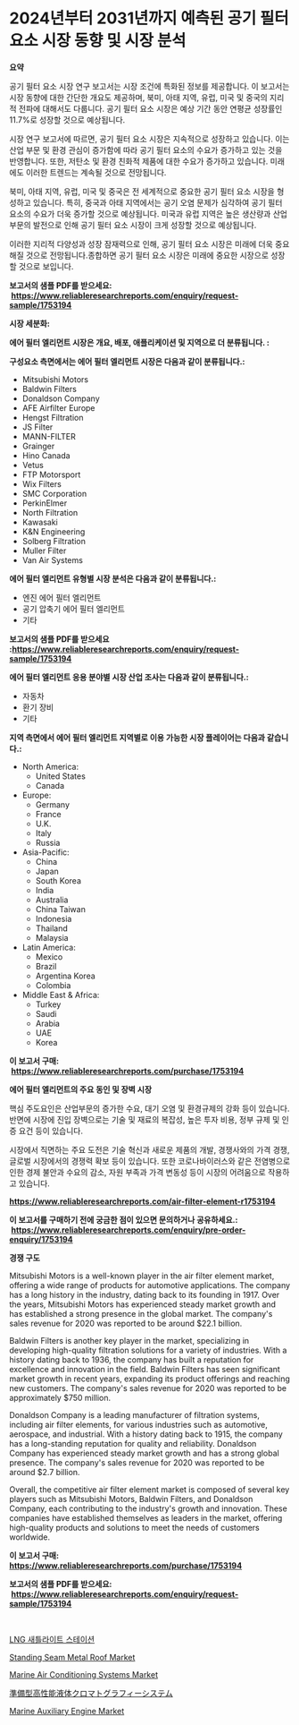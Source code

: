 <p><h1>2024년부터 2031년까지 예측된 공기 필터 요소 시장 동향 및 시장 분석</h1></p><p><strong>요약</strong></p>
<p><p>공기 필터 요소 시장 연구 보고서는 시장 조건에 특화된 정보를 제공합니다. 이 보고서는 시장 동향에 대한 간단한 개요도 제공하며, 북미, 아태 지역, 유럽, 미국 및 중국의 지리적 전파에 대해서도 다룹니다. 공기 필터 요소 시장은 예상 기간 동안 연평균 성장률인 11.7%로 성장할 것으로 예상됩니다.</p><p>시장 연구 보고서에 따르면, 공기 필터 요소 시장은 지속적으로 성장하고 있습니다. 이는 산업 부문 및 환경 관심이 증가함에 따라 공기 필터 요소의 수요가 증가하고 있는 것을 반영합니다. 또한, 저탄소 및 환경 친화적 제품에 대한 수요가 증가하고 있습니다. 미래에도 이러한 트렌드는 계속될 것으로 전망됩니다.</p><p>북미, 아태 지역, 유럽, 미국 및 중국은 전 세계적으로 중요한 공기 필터 요소 시장을 형성하고 있습니다. 특히, 중국과 아태 지역에서는 공기 오염 문제가 심각하여 공기 필터 요소의 수요가 더욱 증가할 것으로 예상됩니다. 미국과 유럽 지역은 높은 생산량과 산업 부문의 발전으로 인해 공기 필터 요소 시장이 크게 성장할 것으로 예상됩니다.</p><p>이러한 지리적 다양성과 성장 잠재력으로 인해, 공기 필터 요소 시장은 미래에 더욱 중요해질 것으로 전망됩니다.종합하면 공기 필터 요소 시장은 미래에 중요한 시장으로 성장할 것으로 보입니다.</p></p>
<p><strong>보고서의 샘플 PDF를 받으세요: &nbsp;<a href="https://www.reliableresearchreports.com/enquiry/request-sample/1753194">https://www.reliableresearchreports.com/enquiry/request-sample/1753194</a></strong></p>
<p><strong>시장 세분화:</strong></p>
<p><strong> 에어 필터 엘리먼트 시장은 개요, 배포, 애플리케이션 및 지역으로 더 분류됩니다. :</strong></p>
<p><strong>구성요소 측면에서는 에어 필터 엘리먼트 시장은 다음과 같이 분류됩니다.:</strong></p>
<p><ul><li>Mitsubishi Motors</li><li>Baldwin Filters</li><li>Donaldson Company</li><li>AFE Airfilter Europe</li><li>Hengst Filtration</li><li>JS Filter</li><li>MANN-FILTER</li><li>Grainger</li><li>Hino Canada</li><li>Vetus</li><li>FTP Motorsport</li><li>Wix Filters</li><li>SMC Corporation</li><li>PerkinElmer</li><li>North Filtration</li><li>Kawasaki</li><li>K&N Engineering</li><li>Solberg Filtration</li><li>Muller Filter</li><li>Van Air Systems</li></ul></p>
<p><strong> 에어 필터 엘리먼트 유형별 시장 분석은 다음과 같이 분류됩니다.:</strong></p>
<p><ul><li>엔진 에어 필터 엘리먼트</li><li>공기 압축기 에어 필터 엘리먼트</li><li>기타</li></ul></p>
<p><strong>보고서의 샘플 PDF를 받으세요 :<a href="https://www.reliableresearchreports.com/enquiry/request-sample/1753194">https://www.reliableresearchreports.com/enquiry/request-sample/1753194</a></strong></p>
<p><strong> 에어 필터 엘리먼트 응용 분야별 시장 산업 조사는 다음과 같이 분류됩니다.:</strong></p>
<p><ul><li>자동차</li><li>환기 장비</li><li>기타</li></ul></p>
<p><strong>지역 측면에서 에어 필터 엘리먼트 지역별로 이용 가능한 시장 플레이어는 다음과 같습니다.:</strong></p>
<p><ul>
    <li>
        North America:
        <ul>
            <li>United States</li>
            <li>Canada</li>
        </ul>
    </li>
    <li>
        Europe:
        <ul>
            <li>Germany</li>
            <li>France</li>
            <li>U.K.</li>
            <li>Italy</li>
            <li>Russia</li>
        </ul>
    </li>
    <li>
        Asia-Pacific:
        <ul>
            <li>China</li>
            <li>Japan</li>
            <li>South Korea</li>
            <li>India</li>
            <li>Australia</li>
            <li>China Taiwan</li>
            <li>Indonesia</li>
            <li>Thailand</li>
            <li>Malaysia</li>
        </ul>
    </li>
    <li>
        Latin America:
        <ul>
            <li>Mexico</li>
            <li>Brazil</li>
            <li>Argentina Korea</li>
            <li>Colombia</li>
        </ul>
    </li>
    <li>
        Middle East & Africa:
        <ul>
            <li>Turkey</li>
            <li>Saudi</li>
            <li>Arabia</li>
            <li>UAE</li>
            <li>Korea</li>
        </ul>
    </li>
    </ul></p>
<p><strong>이 보고서 구매: &nbsp;<a href="https://www.reliableresearchreports.com/purchase/1753194">https://www.reliableresearchreports.com/purchase/1753194</a></strong></p>
<p><strong>에어 필터 엘리먼트의 주요 동인 및 장벽 시장</strong></p>
<p><p>핵심 주도요인은 산업부문의 증가한 수요, 대기 오염 및 환경규제의 강화 등이 있습니다. 반면에 시장에 진입 장벽으로는 기술 및 재료의 복잡성, 높은 투자 비용, 정부 규제 및 인증 요건 등이 있습니다.</p><p>시장에서 직면하는 주요 도전은 기술 혁신과 새로운 제품의 개발, 경쟁사와의 가격 경쟁, 글로벌 시장에서의 경쟁력 확보 등이 있습니다. 또한 코로나바이러스와 같은 전염병으로 인한 경제 불안과 수요의 감소, 자원 부족과 가격 변동성 등이 시장의 어려움으로 작용하고 있습니다.</p></p>
<p><strong><a href="https://www.reliableresearchreports.com/air-filter-element-r1753194">https://www.reliableresearchreports.com/air-filter-element-r1753194</a></strong></p>
<p><strong>이 보고서를 구매하기 전에 궁금한 점이 있으면 문의하거나 공유하세요.: &nbsp;<a href="https://www.reliableresearchreports.com/enquiry/pre-order-enquiry/1753194">https://www.reliableresearchreports.com/enquiry/pre-order-enquiry/1753194</a></strong></p>
<p><strong>경쟁 구도</strong></p>
<p><p>Mitsubishi Motors is a well-known player in the air filter element market, offering a wide range of products for automotive applications. The company has a long history in the industry, dating back to its founding in 1917. Over the years, Mitsubishi Motors has experienced steady market growth and has established a strong presence in the global market. The company's sales revenue for 2020 was reported to be around $22.1 billion.</p><p>Baldwin Filters is another key player in the market, specializing in developing high-quality filtration solutions for a variety of industries. With a history dating back to 1936, the company has built a reputation for excellence and innovation in the field. Baldwin Filters has seen significant market growth in recent years, expanding its product offerings and reaching new customers. The company's sales revenue for 2020 was reported to be approximately $750 million.</p><p>Donaldson Company is a leading manufacturer of filtration systems, including air filter elements, for various industries such as automotive, aerospace, and industrial. With a history dating back to 1915, the company has a long-standing reputation for quality and reliability. Donaldson Company has experienced steady market growth and has a strong global presence. The company's sales revenue for 2020 was reported to be around $2.7 billion.</p><p>Overall, the competitive air filter element market is composed of several key players such as Mitsubishi Motors, Baldwin Filters, and Donaldson Company, each contributing to the industry's growth and innovation. These companies have established themselves as leaders in the market, offering high-quality products and solutions to meet the needs of customers worldwide.</p></p>
<p><strong>이 보고서 구매: &nbsp; <a href="https://www.reliableresearchreports.com/purchase/1753194">https://www.reliableresearchreports.com/purchase/1753194</a></strong></p>
<p><strong>보고서의 샘플 PDF를 받으세요: &nbsp;<a href="https://www.reliableresearchreports.com/enquiry/request-sample/1753194">https://www.reliableresearchreports.com/enquiry/request-sample/1753194</a></strong><strong></strong></p>
<p>&nbsp;</p>
<p><p><a href="https://github.com/Tristiarton768456/Market-Research-Report-List-1/blob/main/175041925876.md">LNG 새틀라이트 스테이션</a></p><p><a href="https://issuu.com/reportprime-2/docs/standing-seam-metal-roof-market-size-2030.pptx">Standing Seam Metal Roof Market</a></p><p><a href="https://github.com/globismark/Market-Research-Report-List-2/blob/main/marine-air-conditioning-systems-market.md">Marine Air Conditioning Systems Market</a></p><p><a href="https://github.com/bevdtkn4419963/Market-Research-Report-List-1/blob/main/876378828434.md">準備型高性能液体クロマトグラフィーシステム</a></p><p><a href="https://github.com/bobicer/Market-Research-Report-List-2/blob/main/marine-auxiliary-engine-market.md">Marine Auxiliary Engine Market</a></p></p>